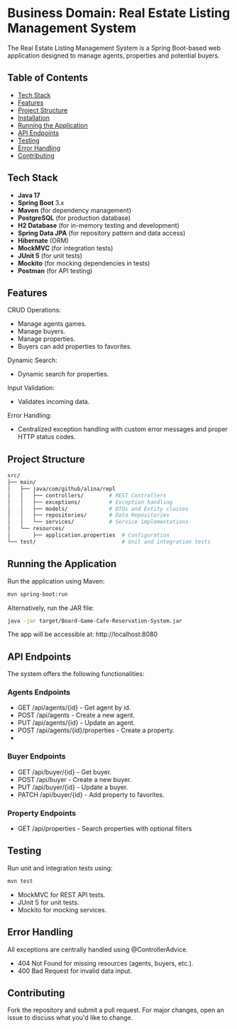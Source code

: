 # Business Domain: Real Estate Listing Management System

The Real Estate Listing Management System is a Spring Boot-based web application designed to manage agents, properties and potential buyers.
## Table of Contents
- [Tech Stack](#tech-stack)
- [Features](#features)
- [Project Structure](#project-structure)
- [Installation](#installation)
- [Running the Application](#running-the-application)
- [API Endpoints](#api-endpoints)
- [Testing](#testing)
- [Error Handling](#error-handling)
- [Contributing](#contributing)

## Tech Stack
- **Java 17**
- **Spring Boot** 3.x
- **Maven** (for dependency management)
- **PostgreSQL** (for production database)
- **H2 Database** (for in-memory testing and development)
- **Spring Data JPA** (for repository pattern and data access)
- **Hibernate** (ORM)
- **MockMVC** (for integration tests)
- **JUnit 5** (for unit tests)
- **Mockito** (for mocking dependencies in tests)
- **Postman** (for API testing)

## Features
CRUD Operations:
- Manage agents games.
- Manage buyers.
- Manage properties.
- Buyers can add properties to favorites.

Dynamic Search:
- Dynamic search for properties.

Input Validation:
- Validates incoming data.

Error Handling:
- Centralized exception handling with custom error messages and proper HTTP status codes.

## Project Structure
```bash
src/
├── main/
│   ├── java/com/github/alina/repl
│   │   ├── controllers/        # REST Controllers
│   │   ├── exceptions/         # Exception handling
│   │   ├── models/             # DTOs and Entity classes
│   │   ├── repositories/       # Data Repositories
│   │   └── services/           # Service implementations
│   └── resources/
│       ├── application.properties  # Configuration
└── test/                           # Unit and integration tests
```

## Running the Application
Run the application using Maven:
```bash
mvn spring-boot:run
```

Alternatively, run the JAR file:
```bash
java -jar target/Board-Game-Cafe-Reservation-System.jar
```
The app will be accessible at: http://localhost:8080

## API Endpoints
The system offers the following functionalities:
### Agents Endpoints
- GET /api/agents/{id} - Get agent by id.
- POST /api/agents - Create a new agent.
- PUT /api/agents/{id} - Update an agent.
- POST /api/agents/{id}/properties - Create a property.
- 
### Buyer Endpoints
- GET /api/buyer/{id} - Get buyer.
- POST /api/buyer - Create a new buyer.
- PUT /api/buyer/{id} - Update a buyer.
- PATCH /api/buyer/{id} - Add property to favorites.

### Property Endpoints
- GET /api/properties - Search properties with optional filters 

## Testing
Run unit and integration tests using:
```bash
mvn test
```
- MockMVC for REST API tests.
- JUnit 5 for unit tests.
- Mockito for mocking services.

## Error Handling
All exceptions are centrally handled using @ControllerAdvice.

- 404 Not Found for missing resources (agents, buyers, etc.).
- 400 Bad Request for invalid data input.

## Contributing
Fork the repository and submit a pull request. For major changes, open an issue to discuss what you'd like to change.



